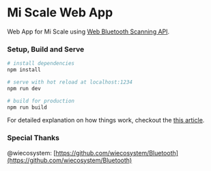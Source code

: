 # Mi Scale Web App
Web App for Mi Scale using [Web Bluetooth Scanning API](https://googlechrome.github.io/samples/web-bluetooth/scan.html).

### Setup, Build and Serve

``` bash
# install dependencies
npm install

# serve with hot reload at localhost:1234
npm run dev

# build for production
npm run build
```

For detailed explanation on how things work, checkout the [this article](https://www.medium.com/).

### Special Thanks

@wiecosystem: [https://github.com/wiecosystem/Bluetooth](https://github.com/wiecosystem/Bluetooth)